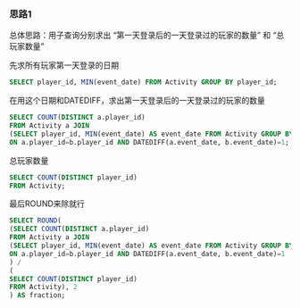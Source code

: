 ### 思路1

总体思路：用子查询分别求出  “第一天登录后的一天登录过的玩家的数量” 和 “总玩家数量”

先求所有玩家第一天登录的日期

```sql
SELECT player_id, MIN(event_date) FROM Activity GROUP BY player_id;
```

在用这个日期和DATEDIFF，求出第一天登录后的一天登录过的玩家的数量

```sql
SELECT COUNT(DISTINCT a.player_id)
FROM Activity a JOIN 
(SELECT player_id, MIN(event_date) AS event_date FROM Activity GROUP BY player_id) b
ON a.player_id=b.player_id AND DATEDIFF(a.event_date, b.event_date)=1;
```


总玩家数量

```sql
SELECT COUNT(DISTINCT player_id)
FROM Activity;
```

最后ROUND来除就行

```sql
SELECT ROUND(
(SELECT COUNT(DISTINCT a.player_id)
FROM Activity a JOIN 
(SELECT player_id, MIN(event_date) AS event_date FROM Activity GROUP BY player_id) b
ON a.player_id=b.player_id AND DATEDIFF(a.event_date, b.event_date)=1
) / 
(
SELECT COUNT(DISTINCT player_id)
FROM Activity), 2
) AS fraction;
```

